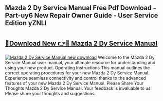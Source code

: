 ## Mazda 2 Dy Service Manual Free Pdf Download - Part-uy6 New Repair Owner Guide - User Service Edition yZNLI

# <h2><a href="http://bc74929.oget.top/?id=Mazda+2+Dy+Service+Manual">🔗Download New 👉🔴 Mazda 2 Dy Service Manual</a></h2>

[![Mazda 2 Dy Service Manual new download](https://i.imgur.com/5g1atiW.png)](http://bc74929.oget.top/?id=Mazda+2+Dy+Service+Manual)
Welcome to the Mazda 2 Dy Service Manual user manual, your ultimate resource for understanding and using your new product. Operating Instructions This manual outlines the correct operating procedures for your new Mazda 2 Dy Service Manual. Experience seamless connectivity and control thanks to the advanced features of your new Mazda 2 Dy Service Manual. Please Share Your Thoughts Mazda 2 Dy Service Manual. Your feedback is invaluable to us. Please share your thoughts and suggestions.
